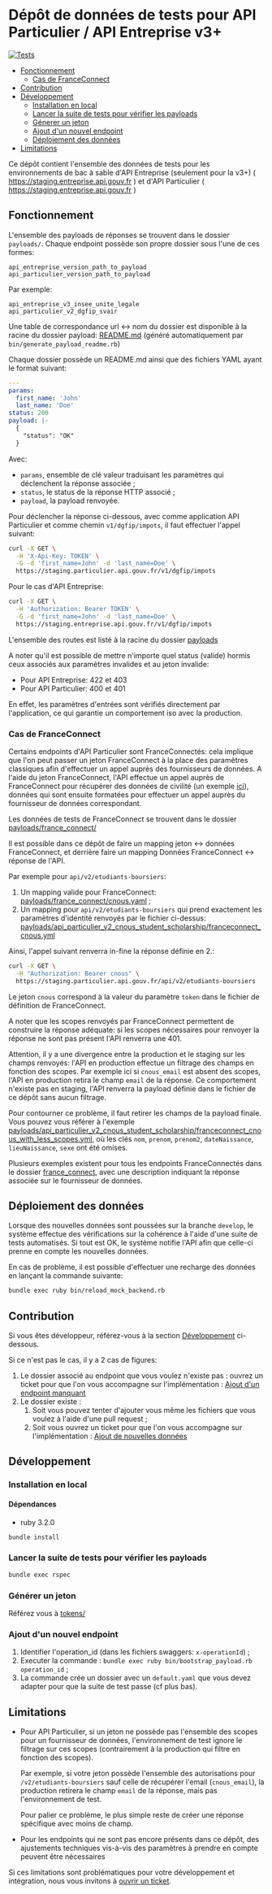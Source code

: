 # Dépôt de données de tests pour API Particulier / API Entreprise v3+

[![Tests](https://github.com/etalab/siade_staging_data/actions/workflows/tests.yml/badge.svg)](https://github.com/etalab/siade_staging_data/actions/workflows/tests.yml)

* [Fonctionnement](#fonctionnement)
  * [Cas de FranceConnect](#cas-de-franceconnect)
* [Contribution](#contribution)
* [Développement](#developpement)
  * [Installation en local](#installation-en-local)
  * [Lancer la suite de tests pour vérifier les payloads](#lancer-la-suite-de-tests-pour-vérifier-les-payloads)
  * [Génerer un jeton](#générer-un-jeton)
  * [Ajout d'un nouvel endpoint](#ajout-dun-nouvel-endpoint)
  * [Déploiement des données](#déploiement-des-données)
* [Limitations](#limitations)

Ce dépôt contient l'ensemble des données de tests pour les environnements de bac
à sable d'API Entreprise (seulement pour la v3+)
( https://staging.entreprise.api.gouv.fr ) et d'API
Particulier ( https://staging.entreprise.api.gouv.fr )

## Fonctionnement

L'ensemble des payloads de réponses se trouvent dans le dossier `payloads/`.
Chaque endpoint possède son propre dossier sous l'une de ces formes:

```
api_entreprise_version_path_to_payload
api_particulier_version_path_to_payload
```

Par exemple:

```
api_entreprise_v3_insee_unite_legale
api_particulier_v2_dgfip_svair
```

Une table de correspondance url <-> nom du dossier est disponible à la
racine du dossier payload: [README.md](./payloads/README.md) (généré
automatiquement par `bin/generate_payload_readme.rb`)

Chaque dossier possède un README.md ainsi que des fichiers YAML ayant le format
suivant:

```yaml
---
params:
  first_name: 'John'
  last_name: 'Doe'
status: 200
payload: |-
  {
    "status": "OK"
  }
```

Avec:

* `params`, ensemble de clé valeur traduisant les paramètres qui déclenchent la
    réponse associée ;
* `status`, le status de la réponse HTTP associé ;
* `payload`, la payload renvoyée.

Pour déclencher la réponse ci-dessous, avec comme application API Particulier
et comme chemin `v1/dgfip/impots`, il faut effectuer l'appel suivant:

```sh
curl -X GET \
  -H 'X-Api-Key: TOKEN' \
  -G -d 'first_name=John' -d 'last_name=Doe' \
  https://staging.particulier.api.gouv.fr/v1/dgfip/impots
```

Pour le cas d'API Entreprise:

```sh
curl -X GET \
  -H 'Authorization: Bearer TOKEN' \
  -G -d 'first_name=John' -d 'last_name=Doe' \
  https://staging.entreprise.api.gouv.fr/v1/dgfip/impots
```

L'ensemble des routes est listé à la racine du dossier [payloads](./payloads)

A noter qu'il est possible de mettre n'importe quel status (valide) hormis ceux
associés aux paramètres invalides et au jeton invalide:

* Pour API Entreprise: 422 et 403
* Pour API Particulier: 400 et 401

En effet, les paramètres d'entrées sont vérifiés directement par l'application,
ce qui garantie un comportement iso avec la production.

### Cas de FranceConnect

Certains endpoints d'API Particulier sont FranceConnectés: cela implique que
l'on peut passer un jeton FranceConnect à la place des paramètres classiques
afin d'effectuer un appel auprès des fournisseurs de données. A l'aide du jeton
FranceConnect, l'API effectue un appel auprès de FranceConnect pour récupérer
des données de civilité (un exemple [ici](./payloads/france_connect/default.yaml)),
données qui sont ensuite formatées pour effectuer un appel auprès du fournisseur
de données correspondant.

Les données de tests de FranceConnect se trouvent dans le dossier
[payloads/france_connect/](payloads/france_connect/)

Il est possible dans ce dépôt de faire un mapping jeton <-> données
FranceConnect, et derrière faire un mapping Données FranceConnect <-> réponse de
l'API.

Par exemple pour `api/v2/etudiants-boursiers`:

1. Un mapping valide pour FranceConnect: [payloads/france_connect/cnous.yaml](./payloads/france_connect/cnous.yaml) ;
2. Un mapping pour `api/v2/etudiants-boursiers` qui prend exactement les
   paramètres d'identité renvoyés par le fichier ci-dessus:
   [payloads/api_particulier_v2_cnous_student_scholarship/franceconnect_cnous.yml](./payloads/api_particulier_v2_cnous_student_scholarship/franceconnect_cnous.yml)

Ainsi, l'appel suivant renverra in-fine la réponse définie en 2.:

```sh
curl -X GET \
  -H "Authorization: Bearer cnous" \
  https://staging.particulier.api.gouv.fr/api/v2/etudiants-boursiers
```

Le jeton `cnous` correspond à la valeur du paramètre `token` dans le fichier de
définition de FranceConnect.

A noter que les scopes renvoyés par FranceConnect permettent de construire la
réponse adéquate: si les scopes nécessaires pour renvoyer la réponse ne sont pas
présent l'API renverra une 401.

Attention, il y a une divergence entre la production et le staging sur les
champs renvoyés: l'API en production effectue un filtrage des champs en fonction
des scopes. Par exemple ici si `cnous_email` est absent des scopes, l'API en
production retira le champ `email` de la réponse. Ce comportement n'existe pas
en staging, l'API renverra la payload définie dans le fichier de ce dépôt sans
aucun filtrage.

Pour contourner ce problème, il faut retirer les champs de la payload finale.
Vous pouvez vous référer à l'exemple
[payloads/api_particulier_v2_cnous_student_scholarship/franceconnect_cnous_with_less_scopes.yml](./payloads/api_particulier_v2_cnous_student_scholarship/franceconnect_cnous_with_less_scopes.yml),
où les clés `nom`, `prenom`, `prenom2`, `dateNaissance`, `lieuNaissance`, `sexe`
ont été omises.

Plusieurs exemples existent pour tous les endpoints FranceConnectés dans le
dossier [france_connect](./payloads/france_connect/), avec une description
indiquant la réponse associée sur le fournisseur de données.

## Déploiement des données

Lorsque des nouvelles données sont poussées sur la branche `develop`, le système
effectue des vérifications sur la cohérence à l'aide d'une suite de tests
automatisés. Si tout est OK, le système notifie l'API afin que celle-ci prenne
en compte les nouvelles données.

En cas de problème, il est possible d'effectuer une recharge des données en
lançant la commande suivante:

```sh
bundle exec ruby bin/reload_mock_backend.rb
```

## Contribution

Si vous êtes développeur, référez-vous à la section [Développement](#developpement) ci-dessous.

Si ce n'est pas le cas, il y a 2 cas de figures:

1. Le dossier associé au endpoint que vous voulez n'existe pas : ouvrez un
   ticket pour que l'on vous accompagne sur l'implémentation : [Ajout d'un
   endpoint manquant](https://github.com/etalab/siade_staging_data/issues/new?template=proposer-une-am-lioration.md)
2. Le dossier existe :
   1. Soit vous pouvez tenter d'ajouter vous même les fichiers que vous voulez à
      l'aide d'une pull request ;
   2. Soit vous ouvrez un ticket pour que l'on vous accompagne sur
      l'implémentation : [Ajout de nouvelles données](https://github.com/etalab/siade_staging_data/issues/new?template=ajout-payloads.md)

## Développement

### Installation en local

#### Dépendances

* ruby 3.2.0

```sh
bundle install
```

### Lancer la suite de tests pour vérifier les payloads

```sh
bundle exec rspec
```

### Générer un jeton

Référez vous à [tokens/](./tokens)

### Ajout d'un nouvel endpoint

1. Identifier l'operation_id (dans les fichiers swaggers: `x-operationId`) ;
2. Executer la commande : `bundle exec ruby bin/bootstrap_payload.rb
   operation_id` ;
3. La commande crée un dossier avec un `default.yaml` que vous devez adapter pour
   que la suite de test passe (cf plus bas).

## Limitations

* Pour API Particulier, si un jeton ne possède pas l'ensemble des scopes pour
  un fournisseur de données, l'environnement de test ignore le filtrage sur ces
  scopes (contrairement à la production qui filtre en fonction des scopes).

  Par exemple, si votre jeton possède l'ensemble des autorisations pour
  `/v2/etudiants-boursiers` sauf celle de récupérer l'email (`cnous_email`), la
  production retirera le champ `email` de la réponse, mais pas l'environnement
  de test.

  Pour palier ce problème, le plus simple reste de créer une réponse spécifique
  avec moins de champ.
* Pour les endpoints qui ne sont pas encore présents dans ce dépôt, des
  ajustements techniques vis-à-vis des paramètres à prendre en compte peuvent
  être nécessaires

Si ces limitations sont problématiques pour votre développement et intégration,
nous vous invitons à [ouvrir un ticket](https://github.com/etalab/siade_staging_data/issues/new).
